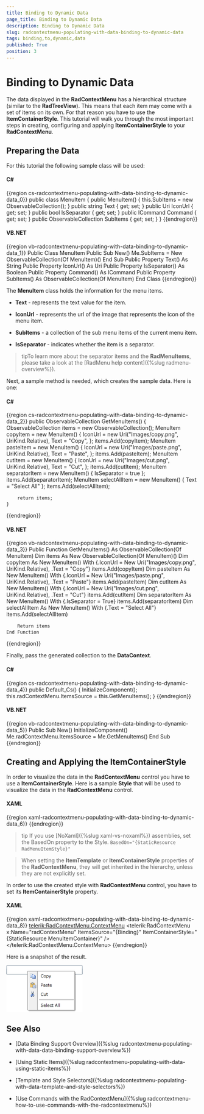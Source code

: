 ```yaml
---
title: Binding to Dynamic Data
page_title: Binding to Dynamic Data
description: Binding to Dynamic Data
slug: radcontextmenu-populating-with-data-binding-to-dynamic-data
tags: binding,to,dynamic,data
published: True
position: 3
---
```


# Binding to Dynamic Data


The data displayed in the __RadContextMenu__ has a hierarchical structure (similar to the __RadTreeView__). This means that each item may come with a set of items on its own. For that reason you have to use the __ItemContainerStyle__. This tutorial will walk you through the most important steps in creating, configuring and applying __ItemContainerStyle__ to your __RadContextMenu__.

## Preparing the Data

For this tutorial the following sample class will be used:

#### __C#__

{{region cs-radcontextmenu-populating-with-data-binding-to-dynamic-data_0}}
	public class MenuItem
	{
	    public MenuItem()
	    {
	        this.SubItems = new ObservableCollection<MenuItem>();
	    }
	    public string Text
	    {
	        get;
	        set;
	    }
	    public Uri IconUrl
	    {
	        get;
	        set;
	    }
	    public bool IsSeparator
	    {
	        get;
	        set;
	    }
	    public ICommand Command
	    {
	        get;
	        set;
	    }
	    public ObservableCollection<MenuItem> SubItems
	    {
	        get;
	        set;
	    }
	}
{{endregion}}

#### __VB.NET__

{{region vb-radcontextmenu-populating-with-data-binding-to-dynamic-data_1}}
	Public Class MenuItem
	    Public Sub New()
	        Me.SubItems = New ObservableCollection(Of MenuItem)()
	    End Sub
	    Public Property Text() As String
	    Public Property IconUrl() As Uri
	    Public Property IsSeparator() As Boolean
	    Public Property Command() As ICommand
	    Public Property SubItems() As ObservableCollection(Of MenuItem)
	End Class
{{endregion}}

The __MenuItem__ class holds the information for the menu items.

* __Text__ - represents the text value for the item.

* __IconUrl__ - represents the url of the image that represents the icon of the menu item.

* __SubItems__ - a collection of the sub menu items of the current menu item.

* __IsSeparator__ - indicates whether the item is a separator.

>tipTo learn more about the separator items and the __RadMenuItems__, please take a look at the [RadMenu help content]({%slug radmenu-overview%}).

Next, a sample method is needed, which creates the sample data. Here is one:

#### __C#__

{{region cs-radcontextmenu-populating-with-data-binding-to-dynamic-data_2}}
	public ObservableCollection<MenuItem> GetMenuItems()
	{
	    ObservableCollection<MenuItem> items = new ObservableCollection<MenuItem>();
	    MenuItem copyItem = new MenuItem()
	    {
	        IconUrl = new Uri("Images/copy.png", UriKind.Relative),
	        Text = "Copy",
	    };
	    items.Add(copyItem);
	    MenuItem pasteItem = new MenuItem()
	    {
	        IconUrl = new Uri("Images/paste.png", UriKind.Relative),
	        Text = "Paste",
	    };
	    items.Add(pasteItem);
	    MenuItem cutItem = new MenuItem()
	    {
	        IconUrl = new Uri("Images/cut.png", UriKind.Relative),
	        Text = "Cut",
	    };
	    items.Add(cutItem);
	    MenuItem separatorItem = new MenuItem()
	    {
	        IsSeparator = true
	    };
	    items.Add(separatorItem);
	    MenuItem selectAllItem = new MenuItem()
	    {
	        Text = "Select All"
	    };
	    items.Add(selectAllItem);
	
	    return items;
	}
{{endregion}}

#### __VB.NET__

{{region vb-radcontextmenu-populating-with-data-binding-to-dynamic-data_3}}
	Public Function GetMenuItems() As ObservableCollection(Of MenuItem)
	    Dim items As New ObservableCollection(Of MenuItem)()
	    Dim copyItem As New MenuItem() With {.IconUrl = New Uri("Images/copy.png", UriKind.Relative), .Text = "Copy"}
	    items.Add(copyItem)
	    Dim pasteItem As New MenuItem() With {.IconUrl = New Uri("Images/paste.png", UriKind.Relative), .Text = "Paste"}
	    items.Add(pasteItem)
	    Dim cutItem As New MenuItem() With {.IconUrl = New Uri("Images/cut.png", UriKind.Relative), .Text = "Cut"}
	    items.Add(cutItem)
	    Dim separatorItem As New MenuItem() With {.IsSeparator = True}
	    items.Add(separatorItem)
	    Dim selectAllItem As New MenuItem() With {.Text = "Select All"}
	    items.Add(selectAllItem)
	
	    Return items
	End Function
{{endregion}}

Finally, pass the generated collection to the __DataContext__.

#### __C#__

{{region cs-radcontextmenu-populating-with-data-binding-to-dynamic-data_4}}
	public Default_Cs()
	{
	    InitializeComponent();
	    this.radContextMenu.ItemsSource = this.GetMenuItems();
	}
{{endregion}}

#### __VB.NET__

{{region vb-radcontextmenu-populating-with-data-binding-to-dynamic-data_5}}
	Public Sub New()
	    InitializeComponent()
	    Me.radContextMenu.ItemsSource = Me.GetMenuItems()
	End Sub
{{endregion}}

## Creating and Applying the ItemContainerStyle

In order to visualize the data in the __RadContextMenu__ control you have to use a __ItemContainerStyle__. Here is a sample __Style__ that will be used to visualize the data in the __RadContextMenu__ control.

#### __XAML__  
{{region xaml-radcontextmenu-populating-with-data-binding-to-dynamic-data_6}}
	<Style x:Key="MenuItemContainer" TargetType="telerik:RadMenuItem">
	    <Setter Property="Icon" Value="{Binding IconUrl}"/>
	    <Setter Property="IconTemplate">
	        <Setter.Value>
	            <DataTemplate>
	                <Image Source="{Binding}" Stretch="None"/>
	            </DataTemplate>
	        </Setter.Value>
	    </Setter>
	    <Setter Property="IsSeparator" Value="{Binding IsSeparator}"/>
	    <Setter Property="Header" Value="{Binding Text}"/>
	    <Setter Property="ItemsSource" Value="{Binding SubItems}"/>
	    <Setter Property="Command" Value="{Binding Command}"/>
	</Style>
{{endregion}}

>tip If you use [NoXaml]({%slug xaml-vs-noxaml%}) assemblies, set the BasedOn property to the Style. `BasedOn="{StaticResource RadMenuItemStyle}"`

>When setting the __ItemTemplate__ or __ItemContainerStyle__ properties of the __RadContextMenu__, they will get inherited in the hierarchy, unless they are not explicitly set.

In order to use the created style with __RadContextMenu__ control, you have to set its __ItemContainerStyle__ property.

#### __XAML__

{{region xaml-radcontextmenu-populating-with-data-binding-to-dynamic-data_8}}
	<TextBox Width="200" VerticalAlignment="Center" ContextMenu="{x:Null}" >
	    <telerik:RadContextMenu.ContextMenu>
	        <telerik:RadContextMenu x:Name="radContextMenu"
	                        ItemsSource="{Binding}"
	                        ItemContainerStyle="{StaticResource MenuItemContainer}" />
	    </telerik:RadContextMenu.ContextMenu>
	</TextBox>
{{endregion}}

Here is a snapshot of the result.

![](images/RadContextMenu_Populating_with_Data_Dynamic_Items_02.png)

## See Also

 * [Data Binding Support Overview]({%slug radcontextmenu-populating-with-data-data-binding-support-overview%})

 * [Using Static Items]({%slug radcontextmenu-populating-with-data-using-static-items%})

 * [Template and Style Selectors]({%slug radcontextmenu-populating-with-data-template-and-style-selectors%})

 * [Use Commands with the RadContextMenu]({%slug radcontextmenu-how-to-use-commands-with-the-radcontextmenu%})